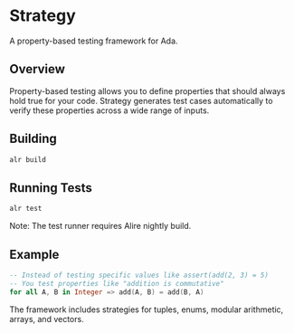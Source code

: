 # Strategy

A property-based testing framework for Ada.

## Overview

Property-based testing allows you to define properties that should always hold true for your code. Strategy generates test cases automatically to verify these properties across a wide range of inputs.

## Building

```bash
alr build
```

## Running Tests

```bash
alr test
```

Note: The test runner requires Alire nightly build.

## Example

```ada
-- Instead of testing specific values like assert(add(2, 3) = 5)
-- You test properties like "addition is commutative"
for all A, B in Integer => add(A, B) = add(B, A)
```

The framework includes strategies for tuples, enums, modular arithmetic, arrays, and vectors.
